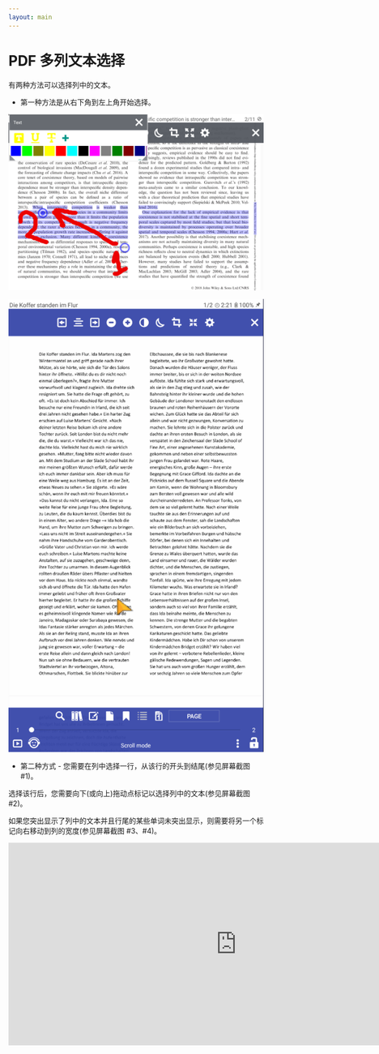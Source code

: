 ```yaml
---
layout: main
---
```


# PDF 多列文本选择

有两种方法可以选择列中的文本。

* 第一种方法是从右下角到左上角开始选择。

![Column selectio in PDF](img.png)

![Column selectio in PDF](1.gif)

* 第二种方式 - 您需要在列中选择一行，从该行的开头到结尾(参见屏幕截图 #1)。

选择该行后，您需要向下(或向上)拖动点标记以选择列中的文本(参见屏幕截图 #2)。

如果您突出显示了列中的文本并且行尾的某些单词未突出显示，则需要将另一个标记向右移动到列的宽度(参见屏幕截图 #3、#4)。

<iframe width="900" height="400" src="https://www.youtube.com/embed/Bdj3Z86uO38" title="Librera. Select text in columns in PDF files/ Виділення тексту в колонках. Лібрера" frameborder="0" allow="accelerometer; autoplay; clipboard-write; encrypted-media; gyroscope; picture-in-picture; web-share" allowfullscreen></iframe>


